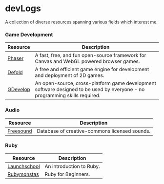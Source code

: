 # devLogs
A collection of diverse resources spanning various fields which interest me.

### Game Development
|Resource|Description|
|---|---|
|[Phaser](https://phaser.io/)|A fast, free, and fun open-source framework for Canvas and WebGL powered browser games.|
|[Defold](https://defold.com/)|A free and efficient game engine for development and deployment of 2D games.|
|[GDevelop](https://gdevelop.io/)|An open-source, cross-platform game development software designed to be used by everyone - no programming skills required.|

### Audio
|Resource|Description|
|---|---|
|[Freesound](https://freesound.org/)|Database of creative-commons licensed sounds.|

### Ruby
|Resource|Description|
|---|---|
|[Launchschool](https://launchschool.com/books/ruby/read/introduction)|An introduction to Ruby.|
|[Rubymonstas](https://ruby-for-beginners.rubymonstas.org/index.html)|Ruby for Beginners.|
